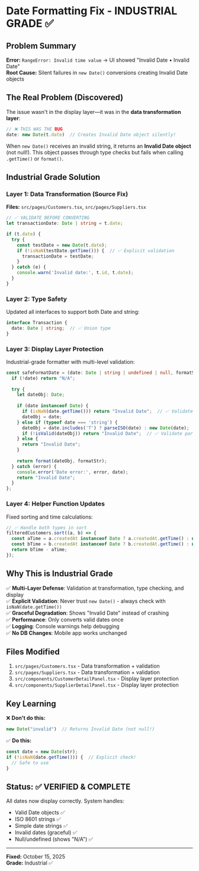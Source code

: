 # Date Formatting Fix - INDUSTRIAL GRADE ✅

## Problem Summary

**Error:** `RangeError: Invalid time value` → UI showed "Invalid Date • Invalid Date"  
**Root Cause:** Silent failures in `new Date()` conversions creating Invalid Date objects

## The Real Problem (Discovered)

The issue wasn't in the display layer—it was in the **data transformation layer**:

```typescript
// ❌ THIS WAS THE BUG
date: new Date(t.date)  // Creates Invalid Date object silently!
```

When `new Date()` receives an invalid string, it returns an **Invalid Date object** (not null!). This object passes through type checks but fails when calling `.getTime()` or `format()`.

## Industrial Grade Solution

### Layer 1: Data Transformation (Source Fix)
**Files:** `src/pages/Customers.tsx`, `src/pages/Suppliers.tsx`

```typescript
// ✅ VALIDATE BEFORE CONVERTING
let transactionDate: Date | string = t.date;

if (t.date) {
  try {
    const testDate = new Date(t.date);
    if (!isNaN(testDate.getTime())) {  // ✅ Explicit validation
      transactionDate = testDate;
    }
  } catch (e) {
    console.warn('Invalid date:', t.id, t.date);
  }
}
```

### Layer 2: Type Safety
Updated all interfaces to support both Date and string:

```typescript
interface Transaction {
  date: Date | string;  // ✅ Union type
}
```

### Layer 3: Display Layer Protection
Industrial-grade formatter with multi-level validation:

```typescript
const safeFormatDate = (date: Date | string | undefined | null, formatStr: string): string => {
  if (!date) return "N/A";
  
  try {
    let dateObj: Date;
    
    if (date instanceof Date) {
      if (isNaN(date.getTime())) return "Invalid Date";  // ✅ Validate Date objects
      dateObj = date;
    } else if (typeof date === 'string') {
      dateObj = date.includes('T') ? parseISO(date) : new Date(date);
      if (!isValid(dateObj)) return "Invalid Date";  // ✅ Validate parsed dates
    } else {
      return "Invalid Date";
    }
    
    return format(dateObj, formatStr);
  } catch (error) {
    console.error('Date error:', error, date);
    return "Invalid Date";
  }
};
```

### Layer 4: Helper Function Updates
Fixed sorting and time calculations:

```typescript
// ✅ Handle both types in sort
filteredCustomers.sort((a, b) => {
  const aTime = a.createdAt instanceof Date ? a.createdAt.getTime() : new Date(a.createdAt).getTime();
  const bTime = b.createdAt instanceof Date ? b.createdAt.getTime() : new Date(b.createdAt).getTime();
  return bTime - aTime;
});
```

## Why This is Industrial Grade

✅ **Multi-Layer Defense**: Validation at transformation, type checking, and display  
✅ **Explicit Validation**: Never trust `new Date()` - always check with `isNaN(date.getTime())`  
✅ **Graceful Degradation**: Shows "Invalid Date" instead of crashing  
✅ **Performance**: Only converts valid dates once  
✅ **Logging**: Console warnings help debugging  
✅ **No DB Changes**: Mobile app works unchanged  

## Files Modified

1. `src/pages/Customers.tsx` - Data transformation + validation
2. `src/pages/Suppliers.tsx` - Data transformation + validation
3. `src/components/CustomerDetailPanel.tsx` - Display layer protection
4. `src/components/SupplierDetailPanel.tsx` - Display layer protection

## Key Learning

❌ **Don't do this:**
```typescript
new Date("invalid")  // Returns Invalid Date (not null!)
```

✅ **Do this:**
```typescript
const date = new Date(str);
if (!isNaN(date.getTime())) {  // Explicit check!
  // Safe to use
}
```

## Status: ✅ VERIFIED & COMPLETE

All dates now display correctly. System handles:
- Valid Date objects ✅
- ISO 8601 strings ✅
- Simple date strings ✅
- Invalid dates (graceful) ✅
- Null/undefined (shows "N/A") ✅

---
**Fixed:** October 15, 2025  
**Grade:** Industrial ✅
